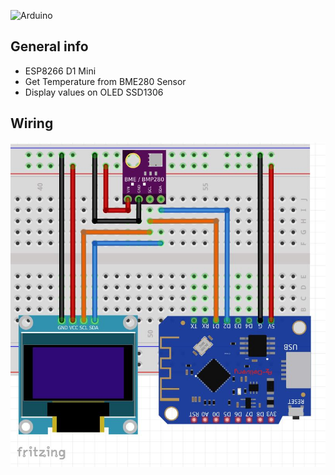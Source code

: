 ![Arduino](https://img.shields.io/badge/Arduino-00979D?style=for-the-badge&logo=Arduino&logoColor=white)

## General info 

* ESP8266 D1 Mini
* Get Temperature from BME280 Sensor
* Display values on OLED SSD1306

## Wiring
![Wiring](https://github.com/pixelEDI/Sensors/blob/bd83f935da8defb94b7e1befe3ba9af7208c8137/02_BME280/Verdrahtung_bme280.JPG)
